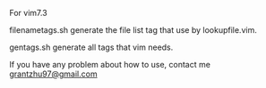 For vim7.3

filenametags.sh generate the file list tag that use by lookupfile.vim.

gentags.sh generate all tags that vim needs. 

If you have any problem about how to use, contact me grantzhu97@gmail.com
